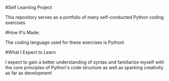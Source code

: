 #Self Learning Project

This repository serves as a portfolio of many self-conducted Python coding exercises

#How It's Made:

The coding language used for these exercises is Python\

#What I Expect to Learn

I expect to gain a better understanding of syntax and familiarize myself with the core principles of Python's code structure as well as sparking creativity as far as development
